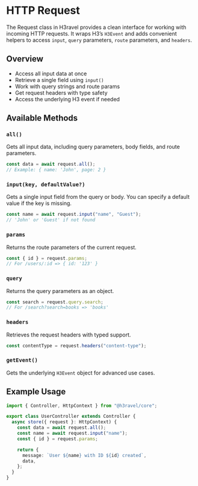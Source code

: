 # HTTP Request

The Request class in H3ravel provides a clean interface for working with incoming HTTP requests. It wraps H3’s `H3Event` and adds convenient helpers to access `input`, `query` parameters, `route` parameters, and `headers`.

## Overview

- Access all input data at once
- Retrieve a single field using `input()`
- Work with query strings and route params
- Get request headers with type safety
- Access the underlying H3 event if needed

## Available Methods

### `all()`

Gets all input data, including query parameters, body fields, and route parameters.

```ts
const data = await request.all();
// Example: { name: 'John', page: 2 }
```

### `input(key, defaultValue?)`

Gets a single input field from the query or body.
You can specify a default value if the key is missing.

```ts
const name = await request.input("name", "Guest");
// 'John' or 'Guest' if not found
```

### `params`

Returns the route parameters of the current request.

```ts
const { id } = request.params;
// For /users/:id => { id: '123' }
```

### `query`

Returns the query parameters as an object.

```ts
const search = request.query.search;
// For /search?search=books => 'books'
```

### `headers`

Retrieves the request headers with typed support.

```ts
const contentType = request.headers("content-type");
```

### `getEvent()`

Gets the underlying `H3Event` object for advanced use cases.

## Example Usage

```ts
import { Controller, HttpContext } from "@h3ravel/core";

export class UserController extends Controller {
  async store({ request }: HttpContext) {
    const data = await request.all();
    const name = await request.input("name");
    const { id } = request.params;

    return {
      message: `User ${name} with ID ${id} created`,
      data,
    };
  }
}
```
